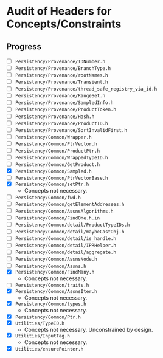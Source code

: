 # Audit of Headers for Concepts/Constraints

## Progress

* [ ] `Persistency/Provenance/IDNumber.h`
* [ ] `Persistency/Provenance/BranchType.h`
* [ ] `Persistency/Provenance/rootNames.h`
* [ ] `Persistency/Provenance/Transient.h`
* [ ] `Persistency/Provenance/thread_safe_registry_via_id.h`
* [ ] `Persistency/Provenance/RangeSet.h`
* [ ] `Persistency/Provenance/SampledInfo.h`
* [ ] `Persistency/Provenance/ProductToken.h`
* [ ] `Persistency/Provenance/Hash.h`
* [ ] `Persistency/Provenance/ProductID.h`
* [ ] `Persistency/Provenance/SortInvalidFirst.h`
* [ ] `Persistency/Common/Wrapper.h`
* [ ] `Persistency/Common/PtrVector.h`
* [ ] `Persistency/Common/ProductPtr.h`
* [ ] `Persistency/Common/WrappedTypeID.h`
* [ ] `Persistency/Common/GetProduct.h`
* [x] `Persistency/Common/Sampled.h`
* [ ] `Persistency/Common/PtrVectorBase.h`
* [x] `Persistency/Common/setPtr.h`
  * Concepts not necessary.
* [ ] `Persistency/Common/fwd.h`
* [ ] `Persistency/Common/getElementAddresses.h`
* [ ] `Persistency/Common/AssnsAlgorithms.h`
* [ ] `Persistency/Common/FindOne.h.in`
* [ ] `Persistency/Common/detail/ProductTypeIDs.h`
* [ ] `Persistency/Common/detail/maybeCastObj.h`
* [ ] `Persistency/Common/detail/is_handle.h`
* [ ] `Persistency/Common/detail/IPRHelper.h`
* [ ] `Persistency/Common/detail/aggregate.h`
* [ ] `Persistency/Common/AssnsNode.h`
* [ ] `Persistency/Common/Assns.h`
* [x] `Persistency/Common/FindMany.h`
  * Concepts not necessary.
* [ ] `Persistency/Common/traits.h`
* [x] `Persistency/Common/AssnsIter.h`
  * Concepts not necessary.
* [x] `Persistency/Common/types.h`
  * Concepts not necessary.
* [x] `Persistency/Common/Ptr.h`
* [x] `Utilities/TypeID.h`
  * Concepts not necessary. Unconstrained by design.
* [x] `Utilities/InputTag.h`
  * Concepts not necessary.
* [x] `Utilities/ensurePointer.h`
